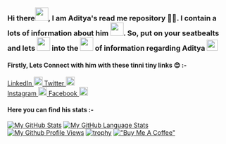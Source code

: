 ### Hi there<img src= https://media.tenor.com/images/b617c36f9db276d3146e974b8ff64f4c/tenor.gif width=30px>, I am Aditya's read me repository 👨‍💻. I contain a lots of information about him <img src= https://media.tenor.com/images/9ff011fc554c97e33caea190a301fcb4/tenor.gif width=30px>. So, put on your seatbealts and lets <img src= https://media.tenor.com/images/ee5e3af0efd1bf7292a099ded06c2e80/tenor.gif width=30px> into the <img src= https://media.tenor.com/images/9d8210d2094d9eea0010ca67d0cfbe62/tenor.gif  width=30px> of information regarding Aditya <img src= https://media.tenor.com/images/67c179763027482922c8af0943b13a09/tenor.gif  width=25px>

<!--
**AdityaGarg00/AdityaGarg00** is a ✨ _special_ ✨ repository because its `README.md` (this file) appears on your GitHub profile.

Here are some ideas to get you started:

- 🔭 I’m currently working as a student
- 🌱 I’m currently learning ...
- 👯 I’m looking to collaborate on ...
- 🤔 I’m looking for help with ...
- 💬 Ask me about ...
- 📫 How to reach me: ...
- 😄 Pronouns: ...
- ⚡ Fun fact: ...
-->
#### Firstly, Lets Connect with him with these tinni tiny links 😊 :-
<a href="https://www.linkedin.com/in/adityagarg00/" target="_blank" rel="noopener noreferrer"> LinkedIn <img src=https://content.linkedin.com/content/dam/me/business/en-us/amp/brand-site/v2/bg/LI-Bug.svg.original.svg width=20px/> 
</a>
<a href="https://twitter.com/adityagarg00/" target="_blank" rel="noopener noreferrer"> Twitter <img src=http://assets.stickpng.com/images/580b57fcd9996e24bc43c53e.png width=20px/> 
</a><br>
<a href="https://www.instagram.com/__adityagarg00/" target="_blank" rel="noopener noreferrer"> Instagram <img src=https://cdn2.iconfinder.com/data/icons/social-media-2285/512/1_Instagram_colored_svg_1-512.png width=20px/> 
</a>
<a href="https://www.facebook.com/adityagarg00" target="_blank" rel="noopener noreferrer"> Facebook <img src=https://facebookbrand.com/wp-content/uploads/2019/04/f_logo_RGB-Hex-Blue_512.png width=20px/> 
</a>
#### Here you can find his stats :-
[![My GitHub Stats](https://github-readme-stats.vercel.app/api/?username=AdityaGarg00&count_private=true&theme=graywhite&showicons=true)]()
[![My GitHub Language Stats](https://github-readme-stats.vercel.app/api/top-langs/?username=AdityaGarg00&langs_count=3&theme=graywhite)]()
<br>
[![My Github Profile Views](https://komarev.com/ghpvc/?username=AdityaGarg00&theme=graywhite)]()
[![trophy](https://github-profile-trophy.vercel.app/?username=AdityaGarg00&theme=graywhite)](https://github.com/AdityaGarg00/github-profile-trophy)
[!["Buy Me A Coffee"](https://www.buymeacoffee.com/assets/img/custom_images/orange_img.png)](https://paypal.me/AdityaGarg00)
